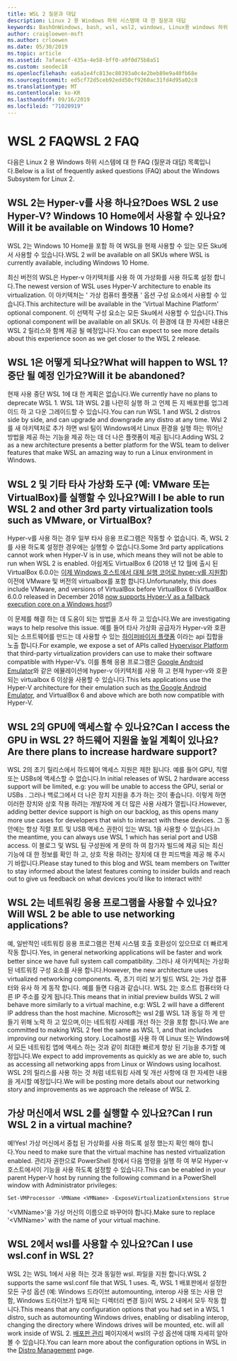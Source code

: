 ```yaml
---
title: WSL 2 질문과 대답
description: Linux 2 용 Windows 하위 시스템에 대 한 질문과 대답
keywords: BashOnWindows, bash, wsl, wsl2, windows, Linux용 windows 하위 시스템, windowssubsystem, ubuntu, debian, suse, windows 10, 설치
author: craigloewen-msft
ms.author: crloewen
ms.date: 05/30/2019
ms.topic: article
ms.assetid: 7afaeacf-435a-4e58-bff0-a9f0d75b8a51
ms.custom: seodec18
ms.openlocfilehash: ea6a1e4fc813ec80393a0c4e2beb89e9a40fb68e
ms.sourcegitcommit: ed5cf72d5ceb92edd50cf9260ac31fd4d95a02c8
ms.translationtype: MT
ms.contentlocale: ko-KR
ms.lasthandoff: 09/16/2019
ms.locfileid: "71020919"
---
```

# <a name="wsl-2-faq"></a><span data-ttu-id="31f56-104">WSL 2 FAQ</span><span class="sxs-lookup"><span data-stu-id="31f56-104">WSL 2 FAQ</span></span>

<span data-ttu-id="31f56-105">다음은 Linux 2 용 Windows 하위 시스템에 대 한 FAQ (질문과 대답) 목록입니다.</span><span class="sxs-lookup"><span data-stu-id="31f56-105">Below is a list of frequently asked questions (FAQ) about the Windows Subsystem for Linux 2.</span></span>

## <a name="does-wsl-2-use-hyper-v-will-it-be-available-on-windows-10-home"></a><span data-ttu-id="31f56-106">WSL 2는 Hyper-v를 사용 하나요?</span><span class="sxs-lookup"><span data-stu-id="31f56-106">Does WSL 2 use Hyper-V?</span></span> <span data-ttu-id="31f56-107">Windows 10 Home에서 사용할 수 있나요?</span><span class="sxs-lookup"><span data-stu-id="31f56-107">Will it be available on Windows 10 Home?</span></span>

<span data-ttu-id="31f56-108">WSL 2는 Windows 10 Home을 포함 하 여 WSL을 현재 사용할 수 있는 모든 Sku에서 사용할 수 있습니다.</span><span class="sxs-lookup"><span data-stu-id="31f56-108">WSL 2 will be available on all SKUs where WSL is currently available, including Windows 10 Home.</span></span>

<span data-ttu-id="31f56-109">최신 버전의 WSL은 Hyper-v 아키텍처를 사용 하 여 가상화를 사용 하도록 설정 합니다.</span><span class="sxs-lookup"><span data-stu-id="31f56-109">The newest version of WSL uses Hyper-V architecture to enable its virtualization.</span></span> <span data-ttu-id="31f56-110">이 아키텍처는 ' 가상 컴퓨터 플랫폼 ' 옵션 구성 요소에서 사용할 수 있습니다.</span><span class="sxs-lookup"><span data-stu-id="31f56-110">This architecture will be available in the 'Virtual Machine Platform' optional component.</span></span> <span data-ttu-id="31f56-111">이 선택적 구성 요소는 모든 Sku에서 사용할 수 있습니다.</span><span class="sxs-lookup"><span data-stu-id="31f56-111">This optional component will be available on all SKUs.</span></span> <span data-ttu-id="31f56-112">이 환경에 대 한 자세한 내용은 WSL 2 릴리스와 함께 제공 될 예정입니다.</span><span class="sxs-lookup"><span data-stu-id="31f56-112">You can expect to see more details about this experience soon as we get closer to the WSL 2 release.</span></span>

## <a name="what-will-happen-to-wsl-1-will-it-be-abandoned"></a><span data-ttu-id="31f56-113">WSL 1은 어떻게 되나요?</span><span class="sxs-lookup"><span data-stu-id="31f56-113">What will happen to WSL 1?</span></span> <span data-ttu-id="31f56-114">중단 될 예정 인가요?</span><span class="sxs-lookup"><span data-stu-id="31f56-114">Will it be abandoned?</span></span>

<span data-ttu-id="31f56-115">현재 사용 중단 WSL 1에 대 한 계획은 없습니다.</span><span class="sxs-lookup"><span data-stu-id="31f56-115">We currently have no plans to deprecate WSL 1.</span></span> <span data-ttu-id="31f56-116">WSL 1과 WSL 2를 나란히 실행 하 고 언제 든 지 배포판를 업그레이드 하 고 다운 그레이드할 수 있습니다.</span><span class="sxs-lookup"><span data-stu-id="31f56-116">You can run WSL 1 and WSL 2 distros side by side, and can upgrade and downgrade any distro at any time.</span></span> <span data-ttu-id="31f56-117">Wsl 2를 새 아키텍처로 추가 하면 wsl 팀이 Windows에서 Linux 환경을 실행 하는 뛰어난 방법을 제공 하는 기능을 제공 하는 데 더 나은 플랫폼이 제공 됩니다.</span><span class="sxs-lookup"><span data-stu-id="31f56-117">Adding WSL 2 as a new architecture presents a better platform for the WSL team to deliver features that make WSL an amazing way to run a Linux environment in Windows.</span></span>

## <a name="will-i-be-able-to-run-wsl-2-and-other-3rd-party-virtualization-tools-such-as-vmware-or-virtualbox"></a><span data-ttu-id="31f56-118">WSL 2 및 기타 타사 가상화 도구 (예: VMware 또는 VirtualBox)를 실행할 수 있나요?</span><span class="sxs-lookup"><span data-stu-id="31f56-118">Will I be able to run WSL 2 and other 3rd party virtualization tools such as VMware, or VirtualBox?</span></span>

<span data-ttu-id="31f56-119">Hyper-v를 사용 하는 경우 일부 타사 응용 프로그램은 작동할 수 없습니다. 즉, WSL 2를 사용 하도록 설정한 경우에는 실행할 수 없습니다.</span><span class="sxs-lookup"><span data-stu-id="31f56-119">Some 3rd party applications cannot work when Hyper-V is in use, which means they will not be able to run when WSL 2 is enabled.</span></span> <span data-ttu-id="31f56-120">아쉽게도 VirtualBox 6 (2018 년 12 월에 출시 된 VirtualBox 6.0.0는 [이제 Windows 호스트에서 대체 실행 코어로 hyper-v를 지원함][1]) 이전에 VMware 및 버전의 virtualbox를 포함 합니다.</span><span class="sxs-lookup"><span data-stu-id="31f56-120">Unfortunately, this does include VMware, and versions of VirtualBox before VirtualBox 6 (VirtualBox 6.0.0 released in December 2018 [now supports Hyper-V as a fallback execution core on a Windows host][1]!)</span></span>

<span data-ttu-id="31f56-121">이 문제를 해결 하는 데 도움이 되는 방법을 조사 하 고 있습니다.</span><span class="sxs-lookup"><span data-stu-id="31f56-121">We are investigating ways to help resolve this issue.</span></span> <span data-ttu-id="31f56-122">예를 들어 타사 가상화 공급자가 Hyper-v와 호환 되는 소프트웨어를 만드는 데 사용할 수 있는 [하이퍼바이저 플랫폼][2] 이라는 api 집합을 노출 합니다.</span><span class="sxs-lookup"><span data-stu-id="31f56-122">For example, we expose a set of APIs called [Hypervisor Platform][2] that third-party virtualization providers can use to make their software compatible with Hyper-V’s.</span></span> <span data-ttu-id="31f56-123">이를 통해 응용 프로그램은 [Google Android Emulator][3]와 같은 에뮬레이션에 hyper-v 아키텍처를 사용 하 고 현재 hyper-v와 호환 되는 virtualbox 6 이상을 사용할 수 있습니다.</span><span class="sxs-lookup"><span data-stu-id="31f56-123">This lets applications use the Hyper-V architecture for their emulation such as [the Google Android Emulator][3], and VirtualBox 6 and above which are both now compatible with Hyper-V.</span></span>

## <a name="can-i-access-the-gpu-in-wsl-2-are-there-plans-to-increase-hardware-support"></a><span data-ttu-id="31f56-124">WSL 2의 GPU에 액세스할 수 있나요?</span><span class="sxs-lookup"><span data-stu-id="31f56-124">Can I access the GPU in WSL 2?</span></span> <span data-ttu-id="31f56-125">하드웨어 지원을 높일 계획이 있나요?</span><span class="sxs-lookup"><span data-stu-id="31f56-125">Are there plans to increase hardware support?</span></span>

<span data-ttu-id="31f56-126">WSL 2의 초기 릴리스에서 하드웨어 액세스 지원은 제한 됩니다. 예를 들어 GPU, 직렬 또는 USBs에 액세스할 수 없습니다.</span><span class="sxs-lookup"><span data-stu-id="31f56-126">In initial releases of WSL 2 hardware access support will be limited, e.g: you will be unable to access the GPU, serial or USBs .</span></span> <span data-ttu-id="31f56-127">그러나 백로그에서 더 나은 장치 지원을 추가 하는 것이 좋습니다. 이렇게 하면 이러한 장치와 상호 작용 하려는 개발자에 게 더 많은 사용 사례가 열립니다.</span><span class="sxs-lookup"><span data-stu-id="31f56-127">However, adding better device support is high on our backlog, as this opens many more use cases for developers that wish to interact with these devices.</span></span> <span data-ttu-id="31f56-128">그 동안에는 항상 직렬 포트 및 USB 액세스 권한이 있는 WSL 1을 사용할 수 있습니다.</span><span class="sxs-lookup"><span data-stu-id="31f56-128">In the meantime, you can always use WSL 1 which has serial port and USB access.</span></span> <span data-ttu-id="31f56-129">이 블로그 및 WSL 팀 구성원에 게 문의 하 여 참가자 빌드에 제공 되는 최신 기능에 대 한 정보를 확인 하 고, 상호 작용 하려는 장치에 대 한 피드백을 제공 해 주시기 바랍니다.</span><span class="sxs-lookup"><span data-stu-id="31f56-129">Please stay tuned to this blog and WSL team members on Twitter to stay informed about the latest features coming to insider builds and reach out to give us feedback on what devices you’d like to interact with!</span></span>

## <a name="will-wsl-2-be-able-to-use-networking-applications"></a><span data-ttu-id="31f56-130">WSL 2는 네트워킹 응용 프로그램을 사용할 수 있나요?</span><span class="sxs-lookup"><span data-stu-id="31f56-130">Will WSL 2 be able to use networking applications?</span></span>

<span data-ttu-id="31f56-131">예, 일반적인 네트워킹 응용 프로그램은 전체 시스템 호출 호환성이 있으므로 더 빠르게 작동 합니다.</span><span class="sxs-lookup"><span data-stu-id="31f56-131">Yes, in general networking applications will be faster and work better since we have full system call compatibility.</span></span> <span data-ttu-id="31f56-132">그러나 새 아키텍처는 가상화 된 네트워킹 구성 요소를 사용 합니다.</span><span class="sxs-lookup"><span data-stu-id="31f56-132">However, the new architecture uses virtualized networking components.</span></span> <span data-ttu-id="31f56-133">즉, 초기 미리 보기 빌드 WSL 2는 가상 컴퓨터와 유사 하 게 동작 합니다. 예를 들면 다음과 같습니다. WSL 2는 호스트 컴퓨터와 다른 IP 주소를 갖게 됩니다.</span><span class="sxs-lookup"><span data-stu-id="31f56-133">This means that in initial preview builds WSL 2 will behave more similarly to a virtual machine, e.g: WSL 2 will have a different IP address than the host machine.</span></span> <span data-ttu-id="31f56-134">Microsoft는 wsl 2를 WSL 1과 동일 하 게 만들기 위해 노력 하 고 있으며,이는 네트워킹 사례를 개선 하는 것을 포함 합니다.</span><span class="sxs-lookup"><span data-stu-id="31f56-134">We are committed to making WSL 2 feel the same as WSL 1, and that includes improving our networking story.</span></span> <span data-ttu-id="31f56-135">Localhost를 사용 하 여 Linux 또는 Windows에서 모든 네트워킹 앱에 액세스 하는 것과 같이 최대한 빠르게 향상 된 기능을 추가할 예정입니다.</span><span class="sxs-lookup"><span data-stu-id="31f56-135">We expect to add improvements as quickly as we are able to, such as accessing all networking apps from Linux or Windows using localhost.</span></span> <span data-ttu-id="31f56-136">WSL 2의 릴리스를 사용 하는 것 처럼 네트워킹 사례 및 개선 사항에 대 한 자세한 내용을 게시할 예정입니다.</span><span class="sxs-lookup"><span data-stu-id="31f56-136">We will be posting more details about our networking story and improvements as we approach the release of WSL 2.</span></span>

## <a name="can-i-run-wsl-2-in-a-virtual-machine"></a><span data-ttu-id="31f56-137">가상 머신에서 WSL 2를 실행할 수 있나요?</span><span class="sxs-lookup"><span data-stu-id="31f56-137">Can I run WSL 2 in a virtual machine?</span></span>

<span data-ttu-id="31f56-138">예!</span><span class="sxs-lookup"><span data-stu-id="31f56-138">Yes!</span></span> <span data-ttu-id="31f56-139">가상 머신에서 중첩 된 가상화를 사용 하도록 설정 했는지 확인 해야 합니다.</span><span class="sxs-lookup"><span data-stu-id="31f56-139">You need to make sure that the virtual machine has nested virtualization enabled.</span></span> <span data-ttu-id="31f56-140">관리자 권한으로 PowerShell 창에서 다음 명령을 실행 하 여 부모 Hyper-v 호스트에서이 기능을 사용 하도록 설정할 수 있습니다.</span><span class="sxs-lookup"><span data-stu-id="31f56-140">This can be enabled in your parent Hyper-V host by running the following command in a PowerShell window with Administrator privileges:</span></span>

`Set-VMProcessor -VMName <VMName> -ExposeVirtualizationExtensions $true`

<span data-ttu-id="31f56-141">'&lt;VMName&gt;'을 가상 머신의 이름으로 바꾸어야 합니다.</span><span class="sxs-lookup"><span data-stu-id="31f56-141">Make sure to replace '&lt;VMName&gt;' with the name of your virtual machine.</span></span>

## <a name="can-i-use-wslconf-in-wsl-2"></a><span data-ttu-id="31f56-142">WSL 2에서 wsl를 사용할 수 있나요?</span><span class="sxs-lookup"><span data-stu-id="31f56-142">Can I use wsl.conf in WSL 2?</span></span>

<span data-ttu-id="31f56-143">WSL 2는 WSL 1에서 사용 하는 것과 동일한 wsl. 파일을 지원 합니다.</span><span class="sxs-lookup"><span data-stu-id="31f56-143">WSL 2 supports the same wsl.conf file that WSL 1 uses.</span></span> <span data-ttu-id="31f56-144">즉, WSL 1 배포판에서 설정한 모든 구성 옵션 (예: Windows 드라이브 automounting, interop 사용 또는 사용 안 함, Windows 드라이브가 탑재 되는 디렉터리 변경 등)이 WSL 2 내에서 모두 작동 합니다.</span><span class="sxs-lookup"><span data-stu-id="31f56-144">This means that any configuration options that you had set in a WSL 1 distro, such as automounting Windows drives, enabling or disabling interop, changing the directory where Windows drives will be mounted, etc. will all work inside of WSL 2.</span></span> <span data-ttu-id="31f56-145">[배포판 관리](./wsl-config.md) 페이지에서 wsl의 구성 옵션에 대해 자세히 알아볼 수 있습니다.</span><span class="sxs-lookup"><span data-stu-id="31f56-145">You can learn more about the configuration options in WSL in the [Distro Management](./wsl-config.md) page.</span></span> 

 [1]: https://www.virtualbox.org/wiki/Changelog-6.0
 [2]: https://docs.microsoft.com/en-us/virtualization/api/
 [3]: https://devblogs.microsoft.com/visualstudio/hyper-v-android-emulator-support/
